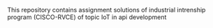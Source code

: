 This repository contains assignment solutions of industrial intrenship program (CISCO-RVCE) of topic IoT in api development
